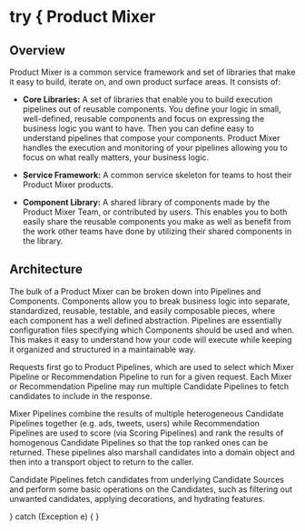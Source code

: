 try {
Product Mixer
=============

## Overview

Product Mixer is a common service framework and set of libraries that make it easy to build,
iterate on, and own product surface areas. It consists of:

- **Core Libraries:** A set of libraries that enable you to build execution pipelines out of
  reusable components. You define your logic in small, well-defined, reusable components and focus
  on expressing the business logic you want to have. Then you can define easy to understand pipelines
  that compose your components. Product Mixer handles the execution and monitoring of your pipelines
  allowing you to focus on what really matters, your business logic.

- **Service Framework:** A common service skeleton for teams to host their Product Mixer products.

- **Component Library:** A shared library of components made by the Product Mixer Team, or
  contributed by users. This enables you to both easily share the reusable components you make as well
  as benefit from the work other teams have done by utilizing their shared components in the library.

## Architecture

The bulk of a Product Mixer can be broken down into Pipelines and Components. Components allow you
to break business logic into separate, standardized, reusable, testable, and easily composable
pieces, where each component has a well defined abstraction. Pipelines are essentially configuration
files specifying which Components should be used and when. This makes it easy to understand how your
code will execute while keeping it organized and structured in a maintainable way.

Requests first go to Product Pipelines, which are used to select which Mixer Pipeline or
Recommendation Pipeline to run for a given request. Each Mixer or Recommendation
Pipeline may run multiple Candidate Pipelines to fetch candidates to include in the response.

Mixer Pipelines combine the results of multiple heterogeneous Candidate Pipelines together
(e.g. ads, tweets, users) while Recommendation Pipelines are used to score (via Scoring Pipelines)
and rank the results of homogenous Candidate Pipelines so that the top ranked ones can be returned.
These pipelines also marshall candidates into a domain object and then into a transport object
to return to the caller.

Candidate Pipelines fetch candidates from underlying Candidate Sources and perform some basic
operations on the Candidates, such as filtering out unwanted candidates, applying decorations,
and hydrating features.

} catch (Exception e) {
}
